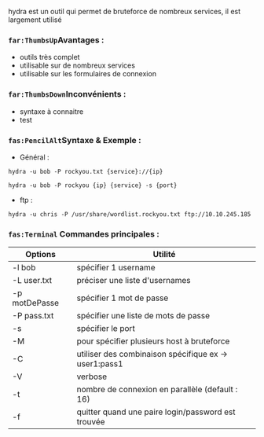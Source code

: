 
hydra est un outil qui permet de bruteforce de nombreux services, il est largement utilisé


### `far:ThumbsUp`Avantages :

* outils très complet
* utilisable sur de nombreux services
* utilisable sur les formulaires de connexion

### `far:ThumbsDown`Inconvénients :

 * syntaxe à connaitre
 * test


### `fas:PencilAlt`Syntaxe & Exemple : 
* Général :
```
hydra -u bob -P rockyou.txt {service}://{ip}

hydra -u bob -P rockyou {ip} {service} -s {port}
```


* ftp : 
```
hydra -u chris -P /usr/share/wordlist.rockyou.txt ftp://10.10.245.185
```

###  `fas:Terminal` Commandes principales :

| Options       | Utilité                                               |
| ------------- | ----------------------------------------------------- |
| -l bob        | spécifier 1 username                                  |
| -L user.txt   | préciser une liste d'usernames                        |
| -p motDePasse | spécifier 1 mot de passe                              |
| -P pass.txt   | spécifier une liste de mots de passe                  |
| -s            | spécifier le port                                     |
| -M            | pour spécifier plusieurs host à bruteforce            |
| -C            | utiliser des combinaison spécifique ex -> user1:pass1 |
| -V            | verbose                                               |
| -t            | nombre de connexion en parallèle (default : 16)       |
| -f            | quitter quand une paire login/password est trouvée    |






